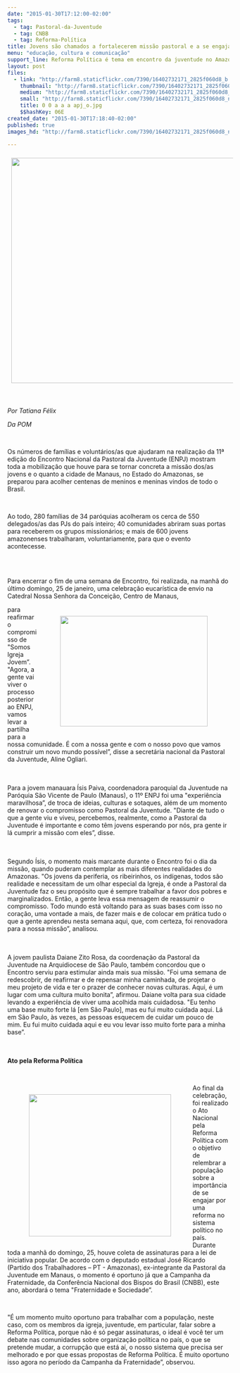 ```yaml
---
date: "2015-01-30T17:12:00-02:00"
tags:
  - tag: Pastoral-da-Juventude
  - tag: CNBB
  - tag: Reforma-Política
title: Jovens são chamados a fortalecerem missão pastoral e a se engajarem pela reforma política
menu: "educação, cultura e comunicação"
support_line: Reforma Política é tema em encontro da juventude no Amazonas
layout: post
files:
  - link: "http://farm8.staticflickr.com/7390/16402732171_2825f060d8_b.jpg"
    thumbnail: "http://farm8.staticflickr.com/7390/16402732171_2825f060d8_t.jpg"
    medium: "http://farm8.staticflickr.com/7390/16402732171_2825f060d8_z.jpg"
    small: "http://farm8.staticflickr.com/7390/16402732171_2825f060d8_n.jpg"
    title: 0 0 a a a apj_o.jpg
    $$hashKey: 06E
created_date: "2015-01-30T17:18:40-02:00"
published: true
images_hd: "http://farm8.staticflickr.com/7390/16402732171_2825f060d8_n.jpg"

---
```

<p style="text-align: center;"><span style="font-size: small;"><img alt="" border="0" src="http://www.pom.org.br/images/stories/0%200%20a%20a%20a%20apj_o.jpg" style="vertical-align: middle; margin: 9px;" width="512" /></span></p>

<p>&nbsp;</p>

<p><em>Por Tatiana F&eacute;lix &nbsp;&nbsp;</em></p>

<p><em>Da POM </em></p>

<p>&nbsp;</p>

<p>Os n&uacute;meros de fam&iacute;lias e volunt&aacute;rios/as que ajudaram na realiza&ccedil;&atilde;o da 11&ordf; edi&ccedil;&atilde;o do Encontro Nacional da Pastoral da Juventude (ENPJ) mostram toda a mobiliza&ccedil;&atilde;o que houve para se tornar concreta a miss&atilde;o dos/as jovens e o quanto a cidade de Manaus, no Estado do Amazonas, se preparou para acolher centenas de meninos e meninas vindos de todo o Brasil.</p>

<p>&nbsp;</p>

<p>Ao todo, 280 fam&iacute;lias de 34 par&oacute;quias acolheram os cerca de 550 delegados/as das PJs do pa&iacute;s inteiro; 40 comunidades abriram suas portas para receberem os grupos mission&aacute;rios; e mais de 600 jovens amazonenses trabalharam, voluntariamente, para que o evento acontecesse.</p>

<p>&nbsp;</p>

<p><br />
Para encerrar o fim de uma semana de Encontro, foi realizada, na manh&atilde; do &uacute;ltimo domingo, 25 de janeiro, uma celebra&ccedil;&atilde;o eucar&iacute;stica de envio na Catedral Nossa Senhora da Concei&ccedil;&atilde;o, Centro de Manaus,</p>

<figure class="image" style="float:right"><img alt="" border="0" height="251" src="http://www.pom.org.br/images/stories/0%200%20a%20a%20a%20pj.jpg" style="margin: 9px;" width="335" />
<figcaption></figcaption>
</figure>

<p>para reafirmar o compromisso de &quot;Somos Igreja Jovem&rdquo;. &quot;Agora, a gente vai viver o processo posterior ao ENPJ, vamos levar a partilha para a nossa comunidade. &Eacute; com a nossa gente e com o nosso povo que vamos construir um novo mundo poss&iacute;vel&rdquo;, disse a secret&aacute;ria nacional da Pastoral da Juventude, Aline Ogliari.</p>

<p><br />
<br />
Para a jovem manauara &Iacute;sis Paiva, coordenadora paroquial da Juventude na Par&oacute;quia S&atilde;o Vicente de Paulo (Manaus), o 11&ordm; ENPJ foi uma &quot;experi&ecirc;ncia maravilhosa&rdquo;, de troca de ideias, culturas e sotaques, al&eacute;m de um momento de renovar o compromisso como Pastoral da Juventude. &quot;Diante de tudo o que a gente viu e viveu, percebemos, realmente, como a Pastoral da Juventude &eacute; importante e como t&ecirc;m jovens esperando por n&oacute;s, pra gente ir l&aacute; cumprir a miss&atilde;o com eles&rdquo;, disse.</p>

<p><br />
<br />
Segundo &Iacute;sis, o momento mais marcante durante o Encontro foi o dia da miss&atilde;o, quando puderam contemplar as mais diferentes realidades do Amazonas. &quot;Os jovens da periferia, os ribeirinhos, os ind&iacute;genas, todos s&atilde;o realidade e necessitam de um olhar especial da Igreja, &eacute; onde a Pastoral da Juventude faz o seu prop&oacute;sito que &eacute; sempre trabalhar a favor dos pobres e marginalizados. Ent&atilde;o, a gente leva essa mensagem de reassumir o compromisso. Todo mundo est&aacute; voltando para as suas bases com isso no cora&ccedil;&atilde;o, uma vontade a mais, de fazer mais e de colocar em pr&aacute;tica tudo o que a gente aprendeu nesta semana aqui, que, com certeza, foi renovadora para a nossa miss&atilde;o&rdquo;, analisou.</p>

<p><br />
<br />
A jovem paulista Daiane Zito Rosa, da coordena&ccedil;&atilde;o da Pastoral da Juventude na Arquidiocese de S&atilde;o Paulo, tamb&eacute;m concordou que o Encontro serviu para estimular ainda mais sua miss&atilde;o. &quot;Foi uma semana de redescobrir, de reafirmar e de repensar minha caminhada, de projetar o meu projeto de vida e ter o prazer de conhecer novas culturas. Aqui, &eacute; um lugar com uma cultura muito bonita&rdquo;, afirmou. Daiane volta para sua cidade levando a experi&ecirc;ncia de viver uma acolhida mais cuidadosa. &quot;Eu tenho uma base muito forte l&aacute; [em S&atilde;o Paulo], mas eu fui muito cuidada aqui. L&aacute; em S&atilde;o Paulo, &agrave;s vezes, as pessoas esquecem de cuidar um pouco de mim. Eu fui muito cuidada aqui e eu vou levar isso muito forte para a minha base&rdquo;.<br />
<br />
&nbsp;</p>

<p><strong>Ato pela Reforma Pol&iacute;tica</strong></p>

<p>&nbsp;</p>

<figure class="image" style="float:left"><img alt="" border="0" src="http://www.pom.org.br/images/stories/0%200%20a%20a%20a%20assina01_n.jpg" style="margin: 9px;" width="323" />
<figcaption></figcaption>
</figure>

<p>Ao final da celebra&ccedil;&atilde;o, foi realizado o Ato Nacional pela Reforma Pol&iacute;tica com o objetivo de relembrar a popula&ccedil;&atilde;o sobre a import&acirc;ncia de se engajar por uma reforma no sistema pol&iacute;tico no pa&iacute;s. Durante toda a manh&atilde; do domingo, 25, houve coleta de assinaturas para a lei de iniciativa popular. De acordo com o deputado estadual Jos&eacute; Ricardo (Partido dos Trabalhadores &ndash; PT - Amazonas), ex-integrante da Pastoral da Juventude em Manaus, o momento &eacute; oportuno j&aacute; que a Campanha da Fraternidade, da Confer&ecirc;ncia Nacional dos Bispos do Brasil (CNBB), este ano, abordar&aacute; o tema &quot;Fraternidade e Sociedade&rdquo;.</p>

<p>&nbsp;</p>

<p>&quot;&Eacute; um momento muito oportuno para trabalhar com a popula&ccedil;&atilde;o, neste caso, com os membros da igreja, juventude, em particular, falar sobre a Reforma Pol&iacute;tica, porque n&atilde;o &eacute; s&oacute; pegar assinaturas, o ideal &eacute; voc&ecirc; ter um debate nas comunidades sobre organiza&ccedil;&atilde;o pol&iacute;tica no pa&iacute;s, o que se pretende mudar, a corrup&ccedil;&atilde;o que est&aacute; a&iacute;, o nosso sistema que precisa ser melhorado e por que essas propostas de Reforma Pol&iacute;tica. &Eacute; muito oportuno isso agora no per&iacute;odo da Campanha da Fraternidade&rdquo;, observou.</p>
